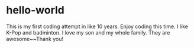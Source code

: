 # hello-world
This is my first coding attempt in like 10 years. Enjoy coding this time.
I like K-Pop and badminton. I love my son and my whole family. They are awesome~~Thank you!
